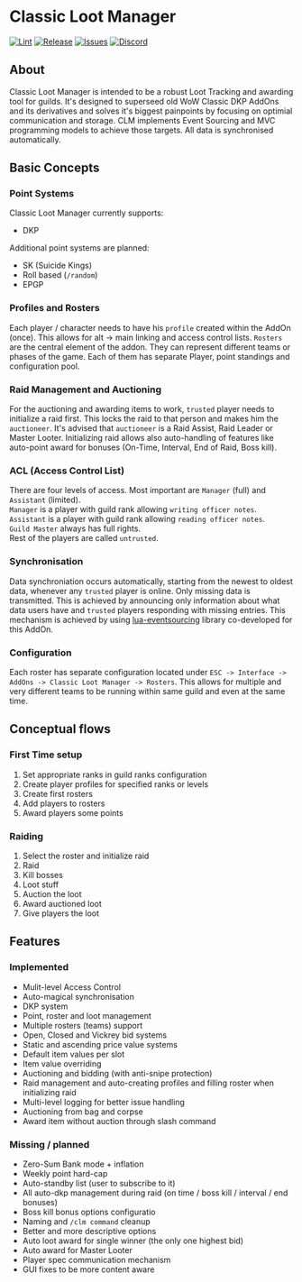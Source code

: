 Classic Loot Manager
====================

[![Lint](https://github.com/ClassicLootManager/ClassicLootManager/actions/workflows/lint.yml/badge.svg)](https://github.com/ClassicLootManager/ClassicLootManager)
[![Release](https://img.shields.io/github/v/release/ClassicLootManager/classiclootmanager.svg?color=important)](https://github.com/ClassicLootManager/ClassicLootManager/releases)
[![Issues](https://img.shields.io/github/issues/ClassicLootManager/classiclootmanager?color=blue)](https://github.com/ClassicLootManager/ClassicLootManager/issues)
[![Discord](https://img.shields.io/discord/813686248841019392?label=discord)](https://discord.gg/Qjn8KdD8yt)


About
--------------
Classic Loot Manager is intended to be a robust Loot Tracking and awarding tool for guilds. 
It's designed to superseed old WoW Classic DKP AddOns and its derivatives and solves it's biggest painpoints by focusing on optimial communication and storage. CLM implements Event Sourcing and MVC programming models to achieve those targets. All data is synchronised automatically.

Basic Concepts
--------------
### Point Systems
Classic Loot Manager currently supports:
* DKP  

Additional point systems are planned:
* SK (Suicide Kings)
* Roll based (`/random`)
* EPGP
### Profiles and  Rosters
Each player / character needs to have his `profile` created within the AddOn (once). This allows for alt -> main linking and access control lists.
`Rosters` are the central element of the addon. They can represent different teams or phases of the game. Each of them has separate Player, point standings and configuration pool.

### Raid Management and Auctioning
For the auctioning and awarding items to work, `trusted` player needs to initialize a raid first. This locks the raid to that person and makes him the `auctioneer`. It's advised that `auctioneer` is a Raid Assist, Raid Leader or Master Looter. Initializing raid allows also auto-handling of features like auto-point award for bonuses (On-Time, Interval, End of Raid, Boss kill).

### ACL (Access  Control List)
There are four levels of access. Most important are `Manager` (full) and `Assistant` (limited).  
`Manager` is a player with guild rank allowing `writing officer notes`.  
`Assistant` is a player with guild rank allowing `reading officer notes`.  
`Guild Master` always has full rights.  
Rest of the players are called `untrusted`.

### Synchronisation
Data synchroniation occurs automatically, starting from the newest to oldest data, whenever any `trusted` player is online. Only missing data is transmitted. This is achieved by announcing only information about what data users have and `trusted` players responding with missing entries. This mechanism is achieved by using [lua-eventsourcing](https://github.com/SamMousa/lua-eventsourcing) library co-developed for this AddOn. 
### Configuration
Each roster has separate configuration located under `ESC -> Interface -> AddOns -> Classic Loot Manager -> Rosters`. This allows for multiple and very different teams to be running within same guild and even at the same time. 

## Conceptual flows
### First Time setup
1. Set appropriate ranks in guild ranks configuration
1. Create player profiles for specified ranks or levels
1. Create first rosters 
1. Add players to rosters
1. Award players some points
### Raiding
1. Select the roster and initialize raid
1. Raid
1. Kill bosses
1. Loot stuff
1. Auction the loot
1. Award auctioned loot
1. Give players the loot
## Features
### Implemented
* Mulit-level Access Control
* Auto-magical synchronisation
* DKP system
* Point, roster and loot management
* Multiple rosters (teams) support
* Open, Closed and Vickrey bid systems
* Static and ascending price value systems
* Default item values per slot
* Item value overriding
* Auctioning and bidding (with anti-snipe protection)
* Raid management and auto-creating profiles and filling roster when initializing raid
* Multi-level logging for better issue handling
* Auctioning from bag and corpse
* Award item without auction through slash command
### Missing / planned
* Zero-Sum Bank mode + inflation
* Weekly point hard-cap
* Auto-standby list (user to subscribe to it)
* All auto-dkp management during raid (on time / boss kill / interval / end bonuses)
* Boss kill bonus options configuratio
* Naming and `/clm command` cleanup
* Better and more descriptive options
* Auto loot award for single winner (the only one highest bid)
* Auto award for Master Looter
* Player spec communication mechanism
* GUI fixes to be more content aware